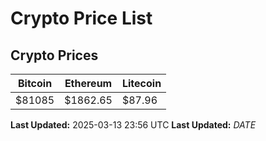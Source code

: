 # Crypto Price List

## Crypto Prices
| Bitcoin | Ethereum | Litecoin |
| ------- | -------- | -------- |
| $81085 | $1862.65 | $87.96 |
**Last Updated:** 2025-03-13 23:56 UTC
**Last Updated:** $DATE$
